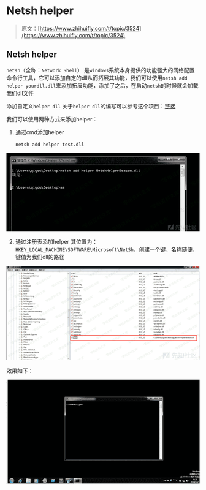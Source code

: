# Netsh helper

> 原文：[https://www.zhihuifly.com/t/topic/3524](https://www.zhihuifly.com/t/topic/3524)

## Netsh helper

`netsh`（全称：`Network Shell`） 是`windows`系统本身提供的功能强大的网络配置命令行工具，它可以添加自定的dll从而拓展其功能，我们可以使用`netsh add helper yourdll.dll`来添加拓展功能，添加了之后，在启动`netsh`的时候就会加载我们dll文件

添加自定义`helper dll`
关于`helper dll`的编写可以参考这个项目：[链接](https://github.com/outflanknl/NetshHelperBeacon)

我们可以使用两种方式来添加helper：

1.  通过cmd添加helper

    ```
    netsh add helper test.dll 
    ```

![image](img/57481408012946750e88e185a690937d.png)

2.  通过注册表添加helper
    其位置为：`HKEY_LOCAL_MACHINE\SOFTWARE\Microsoft\NetSh`，创建一个键，名称随便，键值为我们dll的路径

![image](img/bd722026536d999e16fa137d53eb419d.png)

效果如下：

![image](img/a5bc1691c0a611e647e43361cfeaad45.png)